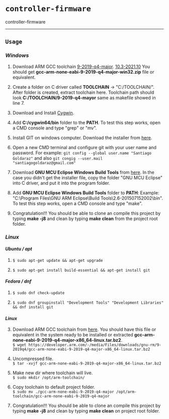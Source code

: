 # `controller-firmware`

controller-firmware

---

## `Usage`

### ***Windows***

1. Download ARM GCC toolchain [9-2019-q4-major](https://developer.arm.com/tools-and-software/open-source-software/developer-tools/gnu-toolchain/gnu-rm/downloads/9-2019-q4-major). [10.3-2021.10](https://developer.arm.com/tools-and-software/open-source-software/developer-tools/gnu-toolchain/gnu-rm/downloads) You should get **gcc-arm-none-eabi-9-2019-q4-major-win32.zip** file or equivalent.

2. Create a folder on C driver called **TOOLCHAIN** -> "C:/TOOLCHAIN/". After folder is created, extract toolchain here. Toolchain path should look **C:/TOOLCHAIN/9-2019-q4-mayor** same as makefile showed in line 7.

3. Download and Install [Cygwin](https://cygwin.com/install.html).

4. Add **C:/cygwin64/bin** folder to the **PATH**. To test this step works, open a CMD console and type "grep" or "mv".

5. Install GIT on windows computer. Download the installer from [here](https://git-scm.com/download/win).

6. Open a new CMD terminal and configure git with your user name and password. For example: `git config --global user.name "Santiago Goldaraz"` and also `git congig --user.mail "santiagogoldaraz@gmail.com"`

7. Download **GNU MCU Eclipse Windows Build Tools** from [here](https://github.com/gnu-mcu-eclipse/windows-build-tools/releases). In the case you didn't get the installer file, copy the folder "GNU MCU Eclipse" into C driver, and put it into the program folder.

8. Add **GNU MCU Eclipse Windows Build Tools** folder to **PATH**: Example: "C:\Program Files\GNU ARM Eclipse\Build Tools\2.6-201507152002\bin". To test this step works, open a CMD console and type "make".

9. Congratulation!!! You should be able to clone an compile this project by typing **make -j8** and clean by typing **make clean** from the project root folder.

### ***Linux***

#### *Ubuntu / apt*

1. `$ sudo apt-get update && apt-get upgrade`

2. `$ sudo apt-get install build-essential && apt-get install git`

#### *Fedora / dnf*

1. `$ sudo dnf check-update`

2. `$ sudo dnf groupinstall "Development Tools" "Development Libraries" && dnf install git`

#### *Linux*

3. Download ARM GCC toolchain from [here](https://developer.arm.com/open-source/gnu-toolchain/gnu-rm/downloads). You should have this file or equivalent in the system ready to be installed or extracted **gcc-arm-none-eabi-9-2019-q4-major-x86_64-linux.tar.bz2**. \
`$ wget https://developer.arm.com/-/media/Files/downloads/gnu-rm/9-2019q4/gcc-arm-none-eabi-9-2019-q4-major-x86_64-linux.tar.bz2`

4. Uncompressed file. \
`$ tar -xvjf gcc-arm-none-eabi-9-2019-q4-major-x86_64-linux.tar.bz2`

5. Make new dir where toolchain will live. \
`$ sudo mkdir /opt/arm-toolchain/`

6. Copy toolchain to default project folder. \
`$ sudo mv ./gcc-arm-none-eabi-9-2019-q4-major /opt/arm-toolchain/gcc-arm-none-eabi-9-2019-q4-major`

7. Congratulation!!!  You should be able to clone an compile this project by typing **make -j8** and clean by typing **make clean** on project root folder.
